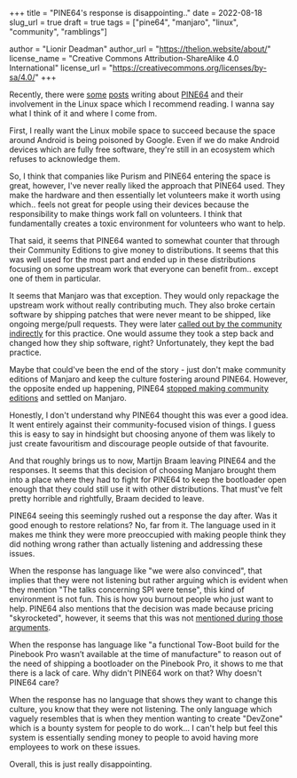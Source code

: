+++
title = "PINE64's response is disappointing.."
date = 2022-08-18
slug_url = true
draft = true
tags = ["pine64", "manjaro", "linux", "community", "ramblings"]

author = "Lionir Deadman"
author_url = "https://thelion.website/about/"
license_name = "Creative Commons Attribution-ShareAlike 4.0 International"
license_url = "https://creativecommons.org/licenses/by-sa/4.0/"
+++

Recently, there were [some](https://blog.brixit.nl/why-i-left-pine64/) [posts](https://www.pine64.org/2022/08/18/a-response-to-martijns-blog/) writing about [PINE64](https://en.wikipedia.org/wiki/Pine64) and their involvement in the Linux space which I recommend reading. I wanna say what I think of it and where I come from.
<!--more-->
First, I really want the Linux mobile space to succeed because the space around Android is being poisoned by Google. Even if we do make Android devices which are fully free software, they're still in an ecosystem which refuses to acknowledge them.

So, I think that companies like Purism and PINE64 entering the space is great, however, I've never really liked the approach that PINE64 used. They make the hardware and then essentially let volunteers make it worth using which.. feels not great for people using their devices because the responsibility to make things work fall on volunteers. I think that fundamentally creates a toxic environment for volunteers who want to help.

That said, it seems that PINE64 wanted to somewhat counter that through their Community Editions to give money to distributions. It seems that this was well used for the most part and ended up in these distributions focusing on some upstream work that everyone can benefit from.. except one of them in particular.

It seems that Manjaro was that exception. They would only repackage the upstream work without really contributing much. They also broke certain software by shipping patches that were never meant to be shipped, like ongoing merge/pull requests. They were later [called out by the community indirectly](https://dont-ship.it/) for this practice. One would assume they took a step back and changed how they ship software, right? Unfortunately, they kept the bad practice. 

Maybe that could've been the end of the story - just don't make community editions of Manjaro and keep the culture fostering around PINE64. However, the opposite ended up happening, PINE64 [stopped making community editions](https://www.pine64.org/2021/02/02/the-end-of-community-editions/) and settled on Manjaro.

Honestly, I don't understand why PINE64 thought this was ever a good idea. It went entirely against their community-focused vision of things. I guess this is easy to say in hindsight but choosing anyone of them was likely to just create favouritism and discourage people outside of that favourite.

And that roughly brings us to now, Martijn Braam leaving PINE64 and the responses. It seems that this decision of choosing Manjaro brought them into a place where they had to fight for PINE64 to keep the bootloader open enough that they could still use it with other distributions. That must've felt pretty horrible and rightfully, Braam decided to leave.

PINE64 seeing this seemingly rushed out a response the day after. Was it good enough to restore relations? No, far from it. The language used in it makes me think they were more preoccupied with making people think they did nothing wrong rather than actually listening and addressing these issues.

When the response has language like "we were also convinced", that implies that they were not listening but rather arguing which is evident when they mention "The talks concerning SPI were tense", this kind of environment is not fun. This is how you burnout people who just want to help. PINE64 also mentions that the decision was made because pricing "skyrocketed", however, it seems that this was not [mentioned during those arguments](https://news.ycombinator.com/item?id=32508770).

When the response has language like "a functional Tow-Boot build for the Pinebook Pro wasn’t available at the time of manufacture" to reason out of the need of shipping a bootloader on the Pinebook Pro, it shows to me that there is a lack of care. Why didn't PINE64 work on that? Why doesn't PINE64 care?

When the response has no language that shows they want to change this culture, you know that they were not listening. The only language which vaguely resembles that is when they mention wanting to create "DevZone" which is a bounty system for people to do work... I can't help but feel this system is essentially sending money to people to avoid having more employees to work on these issues.

Overall, this is just really disappointing.
